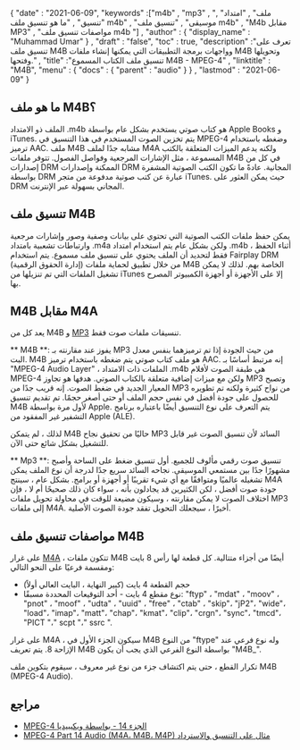 {
  "date" : "2021-06-09",
  "keywords" :["m4b" , "mp3" , "ملف" , "امتداد" , "تنسيق" , "ما هو تنسيق ملف m4b" , "موسيقى" , "تنسيق ملف m4b" , "M4b مقابل MP3" , "مواصفات تنسيق ملف m4b "] ,
  "author" : {
    "display_name" : "Muhammad Umar"
} ,
  "draft" : "false",
  "toc" : true,
  "description" :"تعرف على تنسيق ملف M4B وواجهات برمجة التطبيقات التي يمكنها إنشاء ملفات M4B وتحويلها وفتحها." ,
  "title" :"تنسيق ملف الكتاب المسموع M4B - MPEG-4" ,
  "linktitle" : "M4B",
  "menu" : {
    "docs" : {
      "parent" : "audio"
}
} ,
  "lastmod" : "2021-06-09"
}

## ما هو ملف M4B؟

الملف ذو الامتداد .m4b هو كتاب صوتي يستخدم بشكل عام بواسطة Apple Books و iTunes. يتم تخزين الصوت المستخدم في هذا التنسيق في MPEG-4 وضغطه باستخدام ترميز AAC. ملف M4B مشابه جدًا لملف M4A ولكنه يدعم الميزات المتعلقة بالكتب المسموعة ، مثل الإشارات المرجعية وفواصل الفصول. تتوفر ملفات M4B في كل من إصدارات DRM الممكنة وإصدارات DRM المجانية. عادةً ما تكون الكتب الصوتية المشفرة بواسطة DRM عبارة عن كتب صوتية مدفوعة من متجر iTunes. حيث يمكن العثور على DRM المجاني بسهولة عبر الإنترنت.

## تنسيق ملف M4B

يمكن حفظ ملفات الكتب الصوتية التي تحتوي على بيانات وصفية وصور وإشارات مرجعية وارتباطات تشعبية بامتداد .m4a ولكن بشكل عام يتم استخدام امتداد .m4b أثناء الحفظ ، فقط لتحديد أن الملف يحتوي على تنسيق ملف مسموع. يتم استخدام Fairplay DRM (إدارة الحقوق الرقمية) من خلال تطبيق لحماية ملفات M4B الخاصة بهم. لذلك لا يمكن تشغيل الملفات التي تم تنزيلها من iTunes إلا على الأجهزة أو أجهزة الكمبيوتر المصرح بها.


## M4B مقابل M4A

يعد كل من M4B و [MP3](/ar/audio/mp3/) تنسيقات ملفات صوت فقط.

** M4B **: يفوز عند مقارنته بـ MP3 من حيث الجودة إذا تم ترميزهما بنفس معدل البت. M4B هو ملف كتاب صوتي يتم ضغطه باستخدام ترميز AAC. إنه مرتبط أساسًا بـ "MPEG-4 Audio Layer" ، الملفات ذات الامتداد .m4b هي طبقة الصوت لأفلام MPEG-4 ولكن مع ميزات إضافية متعلقة بالكتاب الصوتي. هدفها هو تجاوز MP3 وتصبح المعيار الجديد في ضغط الصوت. إنه قريب جدًا من MP3 من نواح كثيرة ولكنه تم تطويره للحصول على جودة أفضل في نفس حجم الملف أو حتى أصغر حجمًا. تم تقديم تنسيق M4B لأول مرة بواسطة Apple. يتم التعرف على نوع التنسيق أيضًا باعتباره برنامج التشفير غير المفقود من Apple (ALE).

لذلك ، لم يتمكن M4B حاليًا من تحقيق نجاح MP3 السائد لأن تنسيق الصوت غير قابل للتشغيل بشكل شائع حتى الآن.

** Mp3 **: تنسيق صوت رقمي مألوف للجميع. أول تنسيق ضغط على الساحة وأصبح مشهورًا جدًا بين مستمعي الموسيقى. نجاحه السائد سريع جدًا لدرجة أن نوع الملف يمكن تشغيله عالميًا ومتوافقًا مع أي شيء تقريبًا أو أجهزة أو برامج. بشكل عام ، سينتج M4A جودة صوت أفضل ، لكن الكثيرين قد يجادلون بأنه ، سواء كان ذلك صحيحًا أم لا ، فإن اختلاف الصوت لا يمكن مقارنته ، وسيكون مضيعة للوقت في محاولة تحويل ملفات MP3 إلى ملفات M4A. أخيرًا ، سيجعلك التحويل تفقد جودة الصوت الأصلية.

## مواصفات تنسيق ملف M4B

على غرار [M4A](/ar/audio/m4a/) ، تتكون ملفات M4B أيضًا من أجزاء متتالية. كل قطعة لها رأس 8 بايت ومقسمة فرعيًا على النحو التالي:
- حجم القطعة 4 بايت (كبير النهاية ، البايت العالي أولاً)
- نوع مقطع 4 بايت - أحد التوقيعات المحددة مسبقًا: "ftyp" ، "mdat" ، "moov" ، "pnot" ، "moof" ، "udta" ، "uuid" ، "free" ، "ctab" ، "skip"، "jP2"، "wide"، "load"، "imap"، "matt"، "chap"، "kmat"، "clip"، "crgn"، "sync"، "tmcd"، "PICT "،" scpt "،" ssrc ".

على غرار M4A ، سيكون الجزء الأول في M4B من النوع "ftype" وله نوع فرعي عند الإزاحة 8. يتم تعريف M4B بواسطة النوع الفرعي الذي يجب أن يكون "M4B_".

تكرار القطع ، حتى يتم اكتشاف جزء من نوع غير معروف ، سيقوم بتكوين ملف M4B (MPEG-4 Audio).

## مراجع

* [MPEG-4 الجزء 14 - بواسطة ويكيبيديا](https://en.wikipedia.org/wiki/MPEG-4_Part_14)
* [MPEG-4 Part 14 Audio (M4A، M4B، M4P) مثال على التنسيق والاسترداد](https://www.file-recovery.com/m4a-signature-format.htm)


